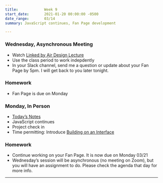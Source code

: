 ```yaml
---
title:            Week 9
start_date:       2021-01-20 00:00:00 -0500
date_range:       03/14
summary: JavaScript continues, Fan Page development

---
```


### Wednesday, Asynchronous Meeting

- Watch [Linked by Air Design Lecture](https://vimeo.com/87572284)
- Use the class period to work indepdently
- In your Slack channel, send me a question or update about your Fan Page by 5pm. I will get back to you later tonight.

### Homework
- Fan Page is due on Monday

### Monday, In Person

- [Today&rsquo;s Notes](https://paper.dropbox.com/doc/Penn-Week-9a-JavaScript-Continues--BdokOydGNZvaTSka3wrrEU6cAQ-5dS8a4GrMXVaUkWX46eCM)
- JavaScript continues
- Project check in
- Time permitting: Introduce [Building on an Interface](../projects/building-interface)

### Homework
- Continue working on your Fan Page. It is now due on Monday 03/21
- Wednesday&rsquo;s session will be asynchronous (no meeting on Zoom), but you will have an assignment to do. Please check the agenda that day for more info.

---
